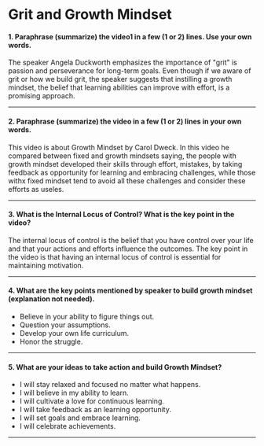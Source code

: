 # Grit and Growth Mindset 

#### 1. Paraphrase (summarize) the video1 in a few (1 or 2) lines. Use your own words.

The speaker Angela Duckworth emphasizes the importance of "grit" is passion and perseverance for long-term goals. Even though if we aware of grit or how we build grit, 
the speaker suggests that instilling a growth mindset, the belief that learning abilities can improve with effort, is a promising approach.

---

#### 2. Paraphrase (summarize) the video in a few (1 or 2) lines in your own words.

This video is about Growth Mindset by Carol Dweck. In this video he compared between fixed and growth mindsets saying, the people with growth mindset developed their skills
through effort, mistakes, by taking feedback as opportunity for learning and embracing challenges, while those withx fixed mindset tend to avoid all these challenges and consider
these efforts as useles.

---

#### 3. What is the Internal Locus of Control? What is the key point in the video?

The internal locus of control is the belief that you have control over your life and that your actions and efforts influence the outcomes. 
The key point in the video is that having an internal locus of control is essential for maintaining motivation.

---

#### 4. What are the key points mentioned by speaker to build growth mindset (explanation not needed).

- Believe in your ability to figure things out.
- Question your assumptions.
- Develop your own life curriculum.
- Honor the struggle.

---

#### 5. What are your ideas to take action and build Growth Mindset?

- I will stay relaxed and focused no matter what happens.
- I will believe in my ability to learn.
- I will cultivate a love for continuous learning.
- I will take feedback as an learning opportunity.
- I will set goals and embrace learning.
- I will celebrate achievements.

---

